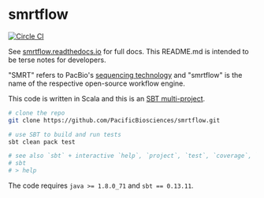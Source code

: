 # smrtflow

[![Circle CI](https://circleci.com/gh/PacificBiosciences/smrtflow.svg?style=svg)](https://circleci.com/gh/PacificBiosciences/smrtflow)

See [smrtflow.readthedocs.io](http://smrtflow.readthedocs.io/) for full docs. This README.md is intended to be terse notes for developers.

"SMRT" refers to PacBio's [sequencing technology](http://www.pacb.com/smrt-science/smrt-sequencing/) and "smrtflow" is the name of the respective open-source workflow engine.
 
This code is written in Scala and this is an [SBT multi-project](http://www.scala-sbt.org/0.13/docs/Multi-Project.html). 

```bash
# clone the repo
git clone https://github.com/PacificBiosciences/smrtflow.git

# use SBT to build and run tests
sbt clean pack test

# see also `sbt` + interactive `help`, `project`, `test`, `coverage`, `run`, ...
# sbt
# > help
```

The code requires `java >= 1.8.0_71` and `sbt == 0.13.11`.